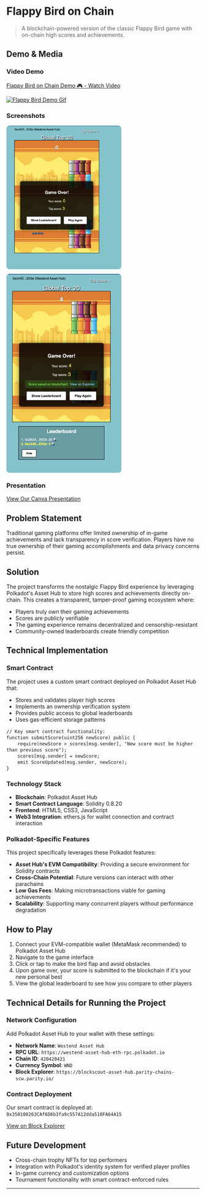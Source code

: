 # Flappy Bird on Chain

> A blockchain-powered version of the classic Flappy Bird game with on-chain high scores and achievements.

## Demo & Media

### Video Demo
<div>
  <a href="https://www.loom.com/share/6716a989f8e24eae9f2f11195e378660" target="_blank">
    <p>Flappy Bird on Chain Demo 🎮 - Watch Video</p>
  </a>
  <a href="https://www.loom.com/share/6716a989f8e24eae9f2f11195e378660" target="_blank">
    <img style="max-width:300px;" src="https://cdn.loom.com/sessions/thumbnails/6716a989f8e24eae9f2f11195e378660-2c23890d0f4bfea8-full-play.gif" alt="Flappy Bird Demo Gif">
  </a>
</div>


### Screenshots
<div style="display: flex; flex-direction: column; gap: 12px;">
  <img src="assets/screenshots/1.png" alt="Game Interface" style="max-width: 300px; height: auto; border-radius: 8px;">
  <img src="assets/screenshots/2.png" alt="Leaderboard" style="max-width: 300px; height: auto; border-radius: 8px;">
</div>


### Presentation
[View Our Canva Presentation](https://www.canva.com/design/DAGl1yaKPYo/zAkAJJEvGAQD5i1kC-rpCQ/edit?utm_content=DAGl1yaKPYo&utm_campaign=designshare&utm_medium=link2&utm_source=sharebutton)

## Problem Statement

Traditional gaming platforms offer limited ownership of in-game achievements and lack transparency in score verification. Players have no true ownership of their gaming accomplishments and data privacy concerns persist.

## Solution

The project transforms the nostalgic Flappy Bird experience by leveraging Polkadot's Asset Hub to store high scores and achievements directly on-chain. This creates a transparent, tamper-proof gaming ecosystem where:

- Players truly own their gaming achievements
- Scores are publicly verifiable
- The gaming experience remains decentralized and censorship-resistant
- Community-owned leaderboards create friendly competition

## Technical Implementation

### Smart Contract
The project uses a custom smart contract deployed on Polkadot Asset Hub that:
- Stores and validates player high scores
- Implements an ownership verification system
- Provides public access to global leaderboards
- Uses gas-efficient storage patterns

```solidity
// Key smart contract functionality:
function submitScore(uint256 newScore) public {
    require(newScore > scores[msg.sender], "New score must be higher than previous score");
    scores[msg.sender] = newScore;
    emit ScoreUpdated(msg.sender, newScore);
}
```

### Technology Stack
- **Blockchain**: Polkadot Asset Hub
- **Smart Contract Language**: Solidity 0.8.20
- **Frontend**: HTML5, CSS3, JavaScript
- **Web3 Integration**: ethers.js for wallet connection and contract interaction

### Polkadot-Specific Features
This project specifically leverages these Polkadot features:
- **Asset Hub's EVM Compatibility**: Providing a secure environment for Solidity contracts
- **Cross-Chain Potential**: Future versions can interact with other parachains
- **Low Gas Fees**: Making microtransactions viable for gaming achievements
- **Scalability**: Supporting many concurrent players without performance degradation


## How to Play

1. Connect your EVM-compatible wallet (MetaMask recommended) to Polkadot Asset Hub
2. Navigate to the game interface
3. Click or tap to make the bird flap and avoid obstacles
4. Upon game over, your score is submitted to the blockchain if it's your new personal best
5. View the global leaderboard to see how you compare to other players

## Technical Details for Running the Project

### Network Configuration
Add Polkadot Asset Hub to your wallet with these settings:
- **Network Name**: `Westend Asset Hub`
- **RPC URL**: `https://westend-asset-hub-eth-rpc.polkadot.io`
- **Chain ID**: `420420421`
- **Currency Symbol**: `WND`
- **Block Explorer**: `https://blockscout-asset-hub.parity-chains-scw.parity.io/`

### Contract Deployment
Our smart contract is deployed at:  
`0x350108263CAf6D6b3fa9c557A12dda510FA64A15`

[View on Block Explorer](https://blockscout-asset-hub.parity-chains-scw.parity.io/address/0x350108263CAf6D6b3fa9c557A12dda510FA64A15)


## Future Development

- Cross-chain trophy NFTs for top performers
- Integration with Polkadot's identity system for verified player profiles
- In-game currency and customization options
- Tournament functionality with smart contract-enforced rules

---

